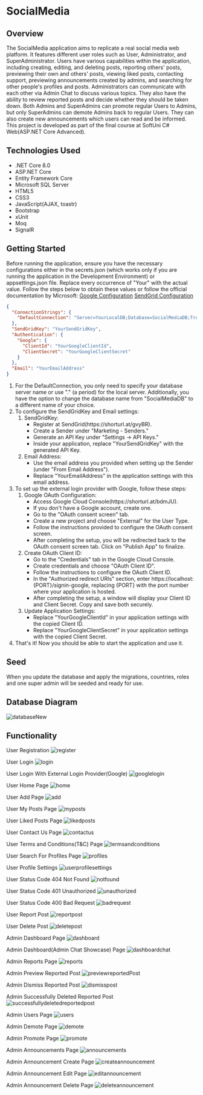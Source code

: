 # SocialMedia

## Overview

The SocialMedia application aims to replicate a real social media web platform. It features different user roles such as User, Administrator, and SuperAdministrator. Users have various capabilities within the application, including creating, editing, and deleting posts, reporting others' posts, previewing their own and others' posts, viewing liked posts, contacting support, previewing announcements created by admins, and searching for other people's profiles and posts.
Administrators can communicate with each other via Admin Chat to discuss various topics. They also have the ability to review reported posts and decide whether they should be taken down. Both Admins and SuperAdmins can promote regular Users to Admins, but only SuperAdmins can demote Admins back to regular Users. They can also create new announcements which users can read and be informed. This project is developed as part of the final course at SoftUni C# Web(ASP.NET Core Advanced).

## Technologies Used
<ul>
  <li>.NET Core 8.0</li>
  <li>ASP.NET Core</li>
  <li>Entity Framework Core</li>
  <li>Microsoft SQL Server</li>
  <li>HTML5</li>
  <li>CSS3</li>
  <li>JavaScript(AJAX, toastr)</li>
  <li>Bootstrap</li>
  <li>xUnit</li>
  <li>Moq</li>
  <li>SignalR</li>
</ul>

## Getting Started

Before running the application, ensure you have the necessary configurations either in the secrets.json (which works only if you are running the application in the Development Environment) or appsettings.json file. Replace every occurrence of "Your" with the actual value. Follow the steps below to obtain these values or follow the official documentation by Microsoft: [Google Configuration](https://learn.microsoft.com/en-us/aspnet/core/security/authentication/social/google-logins?view=aspnetcore-8.0#create-the-google-oauth-20-client-id-and-secret) [SendGrid Configuration](https://learn.microsoft.com/en-us/aspnet/core/security/authentication/accconfirm?view=aspnetcore-8.0&tabs=visual-studio)

```json
{
  "ConnectionStrings": {
    "DefaultConnection": "Server=YourLocalDB;Database=SocialMediaDB;Trusted_Connection=True;TrustServerCertificate=True"
  },
  "SendGridKey": "YourSendGridKey",
  "Authentication": {
    "Google": {
      "ClientId": "YourGoogleClientId",
      "ClientSecret": "YourGoogleClientSecret"
    }
  },
  "Email": "YourEmailAddress"
}
```
<ol>
  <li>For the DefaultConnection, you only need to specify your database server name or use "." (a period) for the local server. Additionally, you have the option to change the database name from "SocialMediaDB" to a different name of your choice.</li>
  <li>
    To configure the SendGridKey and Email settings:
    <ol type="1">
      <li>
        SendGridKey:
        <ul>
          <li>
            Register at SendGrid(https://shorturl.at/gvyBR).
          </li>
          <li>
            Create a Sender under "Marketing - Senders."
          </li>
          <li>
            Generate an API Key under "Settings -> API Keys."
          </li>
          <li>
            Inside your application, replace "YourSendGridKey" with the generated API Key.
          </li>
        </ul>
      </li>
      <li>
        Email Address:
        <ul>
          <li>
            Use the email address you provided when setting up the Sender (under "From Email Address").
          </li>
          <li>
            Replace "YourEmailAddress" in the application settings with this email address.
          </li>
        </ul>
      </li>
    </ol>
  </li>
  <li>
    To set up the external login provider with Google, follow these steps:
    <ol type="1">
      <li>
        Google OAuth Configuration:
        <ul>
          <li>
            Access Google Cloud Console(https://shorturl.at/bdmJU).
          </li>
          <li>
            If you don't have a Google account, create one.
          </li>
          <li>
            Go to the "OAuth consent screen" tab.
          </li>
          <li>
            Create a new project and choose "External" for the User Type.
          </li>
          <li>
            Follow the instructions provided to configure the OAuth consent screen.
          </li>
          <li>
            After completing the setup, you will be redirected back to the OAuth consent screen tab. Click on "Publish App" to finalize.
          </li>
        </ul>
      </li>
      <li>
        Create OAuth Client ID:
        <ul>
          <li>
            Go to the "Credentials" tab in the Google Cloud Console.
          </li>
          <li>
            Create credentials and choose "OAuth Client ID".
          </li>
          <li>
            Follow the instructions to configure the OAuth Client ID.
          </li>
          <li>
            In the "Authorized redirect URIs" section, enter https://localhost:{PORT}/signin-google, replacing {PORT} with the port number where your application is hosted.
          </li>
          <li>
            After completing the setup, a window will display your Client ID and Client Secret. Copy and save both securely.
          </li>
        </ul>
      </li>
      <li>
        Update Application Settings:
        <ul>
          <li>
            Replace "YourGoogleClientId" in your application settings with the copied Client ID.
          </li>
          <li>
            Replace "YourGoogleClientSecret" in your application settings with the copied Client Secret.
          </li>
        </ul>
      </li>
    </ol>
  </li>
  <li>That's it! Now you should be able to start the application and use it.</li>
</ol>

## Seed
When you update the database and apply the migrations, countries, roles and one super admin will be seeded and ready for use.

## Database Diagram
![databaseNew](https://github.com/KristiyanHristov04/SocialMedia-ASP.NET-Core-MVC/assets/92588334/42b06537-128e-4d94-8e46-b60faa741d98)


## Functionality

User Registration
![register](https://github.com/KristiyanHristov04/SocialMedia-ASP.NET-Core-MVC/assets/92588334/3a29466b-8f1b-4471-af44-5c18ce5c4518)


User Login
![login](https://github.com/KristiyanHristov04/SocialMedia-ASP.NET-Core-MVC/assets/92588334/c29595eb-3252-4877-92e9-67d513794d9c)


User Login With External Login Provider(Google)
![googlelogin](https://github.com/KristiyanHristov04/SocialMedia-ASP.NET-Core-MVC/assets/92588334/8535c4a2-d1d5-484c-b86a-66626a559c44)


User Home Page
![home](https://github.com/KristiyanHristov04/SocialMedia-ASP.NET-Core-MVC/assets/92588334/f17a76a3-2994-4540-8d98-3c7a8dc474f8)


User Add Page
![add](https://github.com/KristiyanHristov04/SocialMedia-ASP.NET-Core-MVC/assets/92588334/008137f2-9b99-476b-93ff-ad076e3e0577)


User My Posts Page
![myposts](https://github.com/KristiyanHristov04/SocialMedia-ASP.NET-Core-MVC/assets/92588334/fc455f53-f456-482a-b685-7f87eb3fe652)


User Liked Posts Page
![likedposts](https://github.com/KristiyanHristov04/SocialMedia-ASP.NET-Core-MVC/assets/92588334/badbed2e-ed75-4f3f-b004-b6801c1bac00)


User Contact Us Page
![contactus](https://github.com/KristiyanHristov04/SocialMedia-ASP.NET-Core-MVC/assets/92588334/1f6d5f77-61f1-4b2e-a079-616e2ae1ce74)


User Terms and Conditions(T&C) Page
![termsandconditions](https://github.com/KristiyanHristov04/SocialMedia-ASP.NET-Core-MVC/assets/92588334/d58ada61-8441-44fa-8f28-dbdcc8e8b7de)


User Search For Profiles Page
![profiles](https://github.com/KristiyanHristov04/SocialMedia-ASP.NET-Core-MVC/assets/92588334/b21e3fc1-48b3-4be6-a0aa-d7de321143d1)


User Profile Settings
![userprofilesettings](https://github.com/KristiyanHristov04/SocialMedia-ASP.NET-Core-MVC/assets/92588334/47b33e0c-bc35-4719-adc9-bf775bc6aa16)


User Status Code 404 Not Found
![notfound](https://github.com/KristiyanHristov04/SocialMedia-ASP.NET-Core-MVC/assets/92588334/d840216c-2a35-4b1f-a351-5451c5eeb79d)


User Status Code 401 Unauthorized
![unauthorized](https://github.com/KristiyanHristov04/SocialMedia-ASP.NET-Core-MVC/assets/92588334/9bd13f2f-441b-4b1a-85ab-7fbc2dc83af0)


User Status Code 400 Bad Request
![badrequest](https://github.com/KristiyanHristov04/SocialMedia-ASP.NET-Core-MVC/assets/92588334/2cbaf901-62c4-4471-8dfe-93eac6b7bdb8)


User Report Post
![reportpost](https://github.com/KristiyanHristov04/SocialMedia-ASP.NET-Core-MVC/assets/92588334/046b0285-cb7e-4a2d-b9ba-6d935c911f28)


User Delete Post
![deletepost](https://github.com/KristiyanHristov04/SocialMedia-ASP.NET-Core-MVC/assets/92588334/633940dd-986a-4f19-890b-755a6e417bcc)


Admin Dashboard Page
![dashboard](https://github.com/KristiyanHristov04/SocialMedia-ASP.NET-Core-MVC/assets/92588334/b1c22c80-47d3-4cc9-8f47-cbc5717b94c7)


Admin Dashboard(Admin Chat Showcase) Page
![dashboardchat](https://github.com/KristiyanHristov04/SocialMedia-ASP.NET-Core-MVC/assets/92588334/b52f0db7-36ad-438a-87db-552e3b39a588)


Admin Reports Page
![reports](https://github.com/KristiyanHristov04/SocialMedia-ASP.NET-Core-MVC/assets/92588334/dd09ad23-dcc0-4e55-b46c-5c020e52bb29)

Admin Preview Reported Post
![previewreportedPost](https://github.com/KristiyanHristov04/SocialMedia-ASP.NET-Core-MVC/assets/92588334/640ddce3-5a1f-4e92-a035-5fe68053f777)


Admin Dismiss Reported Post
![dismisspost](https://github.com/KristiyanHristov04/SocialMedia-ASP.NET-Core-MVC/assets/92588334/ebe51520-3abe-4e02-bf47-37ee531932de)


Admin Successfully Deleted Reported Post
![successfullydeletedreportedpost](https://github.com/KristiyanHristov04/SocialMedia-ASP.NET-Core-MVC/assets/92588334/58336992-c2b5-4e58-aa50-56103cc2b78d)


Admin Users Page
![users](https://github.com/KristiyanHristov04/SocialMedia-ASP.NET-Core-MVC/assets/92588334/b87df00a-d12b-4b14-a1e5-69a43a2d8a9e)


Admin Demote Page
![demote](https://github.com/KristiyanHristov04/SocialMedia-ASP.NET-Core-MVC/assets/92588334/e02f3125-0aa8-473e-942d-7f9c9e0c105e)


Admin Promote Page
![promote](https://github.com/KristiyanHristov04/SocialMedia-ASP.NET-Core-MVC/assets/92588334/9b4c4a41-f355-4b73-b334-778c91a80b9c)


Admin Announcements Page
![announcements](https://github.com/KristiyanHristov04/SocialMedia-ASP.NET-Core-MVC/assets/92588334/c258027a-85bb-49ac-9344-1a5fba28aa59)

Admin Announcement Create Page
![createannouncement](https://github.com/KristiyanHristov04/SocialMedia-ASP.NET-Core-MVC/assets/92588334/088466eb-e682-4bc0-a21b-ec6eb5167027)

Admin Announcement Edit Page
![editannouncement](https://github.com/KristiyanHristov04/SocialMedia-ASP.NET-Core-MVC/assets/92588334/bc6e9b13-e1d2-4511-8d92-5def75df7148)

Admin Announcement Delete Page
![deleteannouncement](https://github.com/KristiyanHristov04/SocialMedia-ASP.NET-Core-MVC/assets/92588334/072b415c-ba5c-4d4f-91df-dbd2f8b7f5e7)
